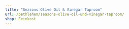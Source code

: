 ```yaml
---
title: "Seasons Olive Oil & Vinegar Taproom"
url: /bethlehem/seasons-olive-oil-und-vinegar-taproom/
shop: Feinkost
---
```

